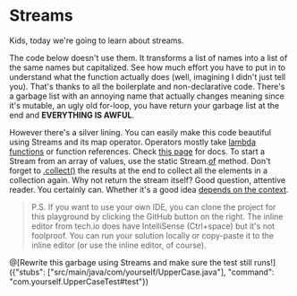 # Streams
Kids, today we're going to learn about streams. 

The code below doesn't use them.
It transforms a list of names into a list of the same names but capitalized. 
See how much effort you have to put in to understand what the function actually does (well, imagining I didn't just tell you).
That's thanks to all the boilerplate and non-declarative code. 
There's a garbage list with an annoying name that actually changes meaning since it's mutable,
an ugly old for-loop, you have return your garbage list at the end and **EVERYTHING IS AWFUL**.

However there's a silver lining. You can easily make this code beautiful using Streams and its map operator.
Operators mostly take [lambda functions](https://image.slidesharecdn.com/javafp-forpdf-130313133408-phpapp01/95/fp-in-java-project-lambda-and-beyond-5-638.jpg?cb=1363255367) or function references. 
Check [this page](https://docs.oracle.com/javase/8/docs/api/java/util/stream/package-summary.html) for docs. 
To start a Stream from an array of values, use the static Stream.[of](https://docs.oracle.com/javase/8/docs/api/java/util/stream/Stream.html#of-T...-) method. 
Don't forget to [.collect()](https://docs.oracle.com/javase/8/docs/api/java/util/stream/Stream.html#collect-java.util.stream.Collector-) 
the results at the end to collect all the elements in a collection again. Why not return the stream itself?
Good question, attentive reader. You certainly can. Whether it's a good idea [depends on the context](https://stackoverflow.com/questions/24676877/should-i-return-a-collection-or-a-stream). 

> P.S. If you want to use your own IDE, you can clone the project for this playground by clicking the GitHub button on the right.
> The inline editor from tech.io does have IntelliSense (Ctrl+space) but it's not foolproof. 
> You can run your solution locally or copy-paste it to the inline editor (or use the inline editor, of course). 

@[Rewrite this garbage using Streams and make sure the test still runs!]({"stubs": ["src/main/java/com/yourself/UpperCase.java"], "command": "com.yourself.UpperCaseTest#test"})